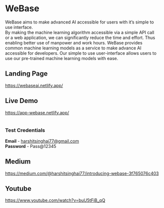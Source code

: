 # WeBase
WeBase aims to make advanced AI accessible for users with it’s simple to use interface. </br>
By making the machine learning algorithm accessible via a simple API call or a web application, we can significantly reduce the time and effort. Thus enabling better use of manpower and work hours. WeBase provides common machine learning models as a service to make advance AI accessible for developers. Our simple to use user-interface allows users to use our pre-trained machine learning models with ease.

## Landing Page
https://webaseai.netlify.app/

## Live Demo
https://app-webase.netlify.app/ 
</br>
</br>
### **Test Credentials** </br>
**Email** - harshitsinghai77@gmail.com </br>
**Password** - Pass@12345


## Medium
https://medium.com/@harshitsinghai77/introducing-webase-3f765076c403

## Youtube
https://www.youtube.com/watch?v=buU5tFiB_qQ

